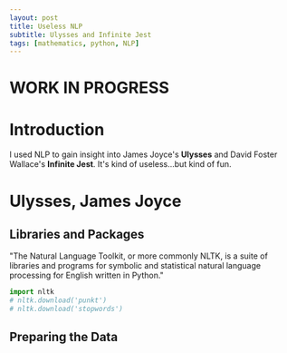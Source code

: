 ```yaml
---
layout: post
title: Useless NLP
subtitle: Ulysses and Infinite Jest
tags: [mathematics, python, NLP]
---
```


# WORK IN PROGRESS

# Introduction

I used NLP to gain insight into James Joyce's __Ulysses__ and David Foster Wallace's __Infinite Jest__. It's kind of useless...but kind of fun.

# __Ulysses__, James Joyce

## Libraries and Packages

"The Natural Language Toolkit, or more commonly NLTK, is a suite of libraries and programs for symbolic and statistical natural language processing for English written in Python."

```python
import nltk
# nltk.download('punkt')
# nltk.download('stopwords')
```

## Preparing the Data

